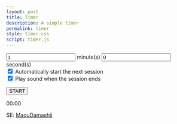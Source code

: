 ```yaml
---
layout: post
title: Timer
description: A simple timer
permalink: timer
style: timer.css
script: timer.js
---
```


<div class="input-group mb-3 col-6">
  <input id="minutes" type="text" class="form-control text-end" value="1" placeholder="0 - 99">
  <span class="input-group-text">minute(s)</span>

  <input id="seconds" type="text" class="form-control text-end" value="0" placeholder="0 - 59">
  <span class="input-group-text">second(s)</span>
</div>

<div class="form-check">
  <input id="auto-start" class="form-check-input" type="checkbox" value="auto-start" id="auto-start" checked>
  <label class="form-check-label" for="auto-start">Automatically start the next session</label>
</div>

<div class="form-check">
  <input id="sound-power" class="form-check-input" type="checkbox" value="sound-power" id="sound-power" checked>
  <label class="form-check-label" for="sound-power">Play sound when the session ends</label>
</div>

<button id="start" class="btn btn-primary" type="button">START</button>

<div id="timer" class="text-center">00:00</div>

<audio id="sound">
  <source src="{{ site.baseurl }}/assets/audio/maoudamashii_se_system34.mp3" type="audio/mp3">
</audio>

<p class="text-center">SE: <a href="https://maou.audio" target="_blank">MaouDamashii</a></p>
